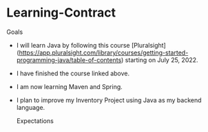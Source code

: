 # Learning-Contract

Goals

- I will learn Java by following this course [Pluralsight] (https://app.pluralsight.com/library/courses/getting-started-programming-java/table-of-contents) starting on July 25, 2022. 

- I have finished the course linked above.

- I am now learning Maven and Spring.

- I plan to improve my Inventory Project using Java as my backend language.
  
  
  Expectations

